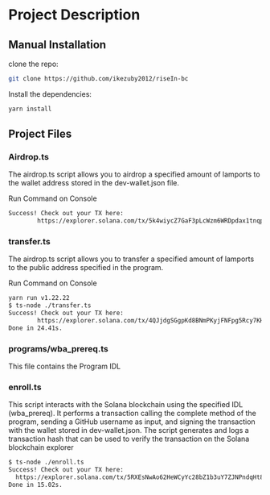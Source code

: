 # Project Description
## Manual Installation

clone the repo:
```bash
git clone https://github.com/ikezuby2012/riseIn-bc
```
Install the dependencies:

```bash
yarn install
```
## Project Files
### Airdrop.ts
The airdrop.ts script allows you to airdrop a specified amount of lamports to the wallet address stored in the dev-wallet.json file.

Run Command on Console
```bash ts-node ./airdrop.ts
Success! Check out your TX here:
        https://explorer.solana.com/tx/5k4wiycZ7GaF3pLcWzm6WRDpdax1tnqpmtkSu5qgZfENTNXGpR3QWXXYKgJPfDVGns86UQmzMS8GPVQMaBHGUwL1?cluster=devnet
```

### transfer.ts
The airdrop.ts script allows you to transfer a specified amount of lamports to the public address specified in the program.

Run Command on Console
```bash yarn transfer
yarn run v1.22.22
$ ts-node ./transfer.ts
Success! Check out your TX here:
        https://explorer.solana.com/tx/4QJjdgSGgpKd8BNmPKyjFNFpg5Rcy7KHF8oLmS9nR5S5cXTA3LNiGqdka469Ukff3MnAXK3aLTeeaGRBkYNqv225?cluster=devnet
Done in 24.41s.
```
### programs/wba_prereq.ts
This file contains the Program IDL

### enroll.ts
This script interacts with the Solana blockchain using the specified IDL (wba_prereq). It performs a transaction calling the complete method of the program, sending a GitHub username as input, and signing the transaction with the wallet stored in dev-wallet.json. The script generates and logs a transaction hash that can be used to verify the transaction on the Solana blockchain explorer

```bash yarn enroll
$ ts-node ./enroll.ts
Success! Check out your TX here:
  https://explorer.solana.com/tx/5RXEsNwAo62HeWCyYc28bZ1b3uY7ZJNPndqHt85zXCXSsceVh1sf28FT2H38s9zxVUZHSqzNuzfhbp2JnRMAc5iX?cluster=devnet
Done in 15.02s.
```